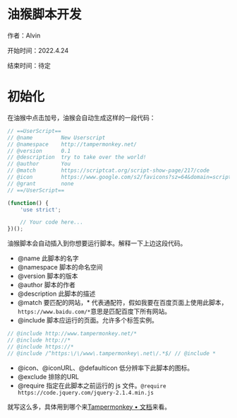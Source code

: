 # 油猴脚本开发 

作者：Alvin

开始时间：2022.4.24

结束时间：待定

# 初始化

在油猴中点击加号，油猴会自动生成这样的一段代码：

```js
// ==UserScript==
// @name         New Userscript
// @namespace    http://tampermonkey.net/
// @version      0.1
// @description  try to take over the world!
// @author       You
// @match        https://scriptcat.org/script-show-page/217/code
// @icon         https://www.google.com/s2/favicons?sz=64&domain=scriptcat.org
// @grant        none
// ==/UserScript==

(function() {
    'use strict';

    // Your code here...
})();
```

油猴脚本会自动插入到你想要运行脚本。解释一下上边这段代码。

- @name 此脚本的名字
- @namespace 脚本的命名空间
- @version 脚本的版本
- @author 脚本的作者
- @description 此脚本的描述
- @match 要匹配的网站，* 代表通配符，假如我要在百度页面上使用此脚本，`https://www.baidu.com/*`意思是匹配百度下所有网站。
- @include 脚本应运行的页面。允许多个标签实例。

```js
// @include http://www.tampermonkey.net/*
// @include http://*
// @include https://*
// @include /^https:\/\/www\.tampermonkey\.net\/.*$/ // @include *
```



- @icon、@iconURL、@defaulticon 低分辨率下此脚本的图标。
- @exclude 排除的URL
- @require 指定在此脚本之前运行的 js 文件。`@require https://code.jquery.com/jquery-2.1.4.min.js`

就写这么多，具体用到哪个来[Tampermonkey • 文档](https://www.tampermonkey.net/documentation.php?ext=dhdg#_match)来看。

